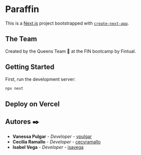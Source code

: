 # Paraffin

This is a [Next.js](https://nextjs.org/) project bootstrapped with [`create-next-app`](https://github.com/vercel/next.js/tree/canary/packages/create-next-app).

## The Team

Created by the Queens Team 👑 at the FIN bootcamp by Fintual.

## Getting Started

First, run the development server:

```bash
npx next
```

## Deploy on Vercel




## Autores ✒️

-   **Vanessa Pulgar** - _Developer_ - [vpulgar](https://github.com/vpulgar)
-   **Cecilia Ramallo** - _Developer_ - [cecyramallo](https://github.com/cecyramallo)
-   **Isabel Vega** - _Developer_ - [isavega](https://github.com/isavega)

